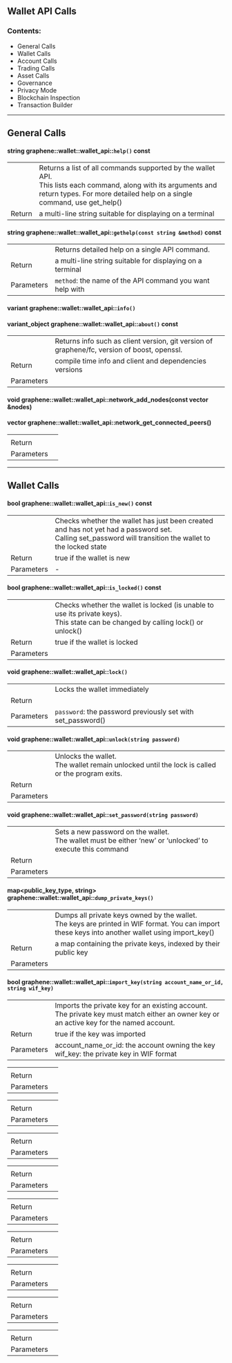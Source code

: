 ## Wallet API Calls

### Contents:

- General Calls
- Wallet Calls
- Account Calls
- Trading Calls
- Asset Calls
- Governance
- Privacy Mode
- Blockchain Inspection
- Transaction Builder


***

## General Calls

#### string graphene::wallet::wallet_api::`help()` const
| | |
|---|---|
|  |Returns a list of all commands supported by the wallet API. <br/>This lists each command, along with its arguments and return types. For more detailed help on a single command, use get_help() |
| Return |  a multi-line string suitable for displaying on a terminal |

#### string graphene::wallet::wallet_api::`gethelp(const string &method)` const
| | |
|---|---|
|  | Returns detailed help on a single API command. |
| Return | a multi-line string suitable for displaying on a terminal |
| Parameters | `method`: the name of the API command you want help with |

#### variant graphene::wallet::wallet_api::`info()`
#### variant_object graphene::wallet::wallet_api::`about()` const
| | |
|---|---|
|  | Returns info such as client version, git version of graphene/fc, version of boost, openssl. |
| Return | compile time info and client and dependencies versions |
| Parameters | |

#### void graphene::wallet::wallet_api::network_add_nodes(const vector<string> &nodes)
#### vector<variant> graphene::wallet::wallet_api::network_get_connected_peers()
| | |
|---|---|
|  | |
| Return |  |
| Parameters | |

***

## Wallet Calls

#### bool graphene::wallet::wallet_api::`is_new()` const
| | |
|---|---|
|  | Checks whether the wallet has just been created and has not yet had a password set. <br/>Calling set_password will transition the wallet to the locked state |
| Return | true if the wallet is new |
| Parameters |- |

#### bool graphene::wallet::wallet_api::`is_locked()` const
| | |
|---|---|
|  | Checks whether the wallet is locked (is unable to use its private keys). <br/> This state can be changed by calling lock() or unlock() |
| Return | true if the wallet is locked |
| Parameters | |


#### void graphene::wallet::wallet_api::`lock()`
| | |
|---|---|
|  | Locks the wallet immediately |
| Return |  |
| Parameters | `password`: the password previously set with set_password() |

#### void graphene::wallet::wallet_api::`unlock(string password)`
| | |
|---|---|
|  | Unlocks the wallet. <br/> The wallet remain unlocked until the lock is called or the program exits. |
| Return |  |
| Parameters | |

#### void graphene::wallet::wallet_api::`set_password(string password)`
| | |
|---|---|
|  | Sets a new password on the wallet. <br/> The wallet must be either ‘new’ or ‘unlocked’ to execute this command |
| Return |  |
| Parameters | |

#### map<public_key_type, string> graphene::wallet::wallet_api::`dump_private_keys()`
| | |
|---|---|
|  | Dumps all private keys owned by the wallet. <br/> The keys are printed in WIF format. You can import these keys into another wallet using import_key() |
| Return | a map containing the private keys, indexed by their public key |
| Parameters | |

#### bool graphene::wallet::wallet_api::`import_key(string account_name_or_id, string wif_key)`
| | |
|---|---|
|  | Imports the private key for an existing account. <br/> The private key must match either an owner key or an active key for the named account.|
| Return | true if the key was imported  |
| Parameters | account_name_or_id: the account owning the key <br/> wif_key: the private key in WIF format|


| | |
|---|---|
|  | |
| Return |  |
| Parameters | |




| | |
|---|---|
|  | |
| Return |  |
| Parameters | |




| | |
|---|---|
|  | |
| Return |  |
| Parameters | |

| | |
|---|---|
|  | |
| Return |  |
| Parameters | |




| | |
|---|---|
|  | |
| Return |  |
| Parameters | |




| | |
|---|---|
|  | |
| Return |  |
| Parameters | |

| | |
|---|---|
|  | |
| Return |  |
| Parameters | |




| | |
|---|---|
|  | |
| Return |  |
| Parameters | |




| | |
|---|---|
|  | |
| Return |  |
| Parameters | |
